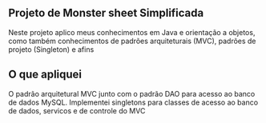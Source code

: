 ## Projeto de Monster sheet Simplificada

Neste projeto aplico meus conhecimentos em Java e orientação a objetos, como também conhecimentos de padrões arquiteturais (MVC),
padrões de projeto (Singleton) e afins

## O que apliquei

O padrão arquitetural MVC junto com o padrão DAO para acesso ao banco de dados MySQL. Implementei singletons para classes
de acesso ao banco de dados, servicos e de controle do MVC
